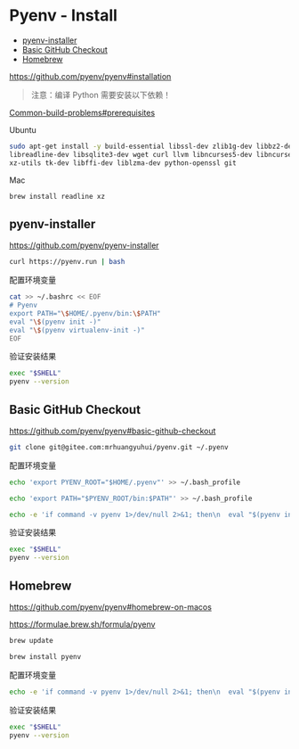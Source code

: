 <!-- omit in toc -->
# Pyenv - Install

- [pyenv-installer](#pyenv-installer)
- [Basic GitHub Checkout](#basic-github-checkout)
- [Homebrew](#homebrew)

<https://github.com/pyenv/pyenv#installation>

> 注意：编译 Python 需要安装以下依赖！

[Common-build-problems#prerequisites](https://github.com/pyenv/pyenv/wiki/Common-build-problems#prerequisites)

Ubuntu

```bash
sudo apt-get install -y build-essential libssl-dev zlib1g-dev libbz2-dev \
libreadline-dev libsqlite3-dev wget curl llvm libncurses5-dev libncursesw5-dev \
xz-utils tk-dev libffi-dev liblzma-dev python-openssl git
```

Mac

```bash
brew install readline xz
```

## pyenv-installer

<https://github.com/pyenv/pyenv-installer>

```bash
curl https://pyenv.run | bash
```

配置环境变量

```bash
cat >> ~/.bashrc << EOF
# Pyenv
export PATH="\$HOME/.pyenv/bin:\$PATH"
eval "\$(pyenv init -)"
eval "\$(pyenv virtualenv-init -)"
EOF
```

验证安装结果

```bash
exec "$SHELL"
pyenv --version
```

## Basic GitHub Checkout

<https://github.com/pyenv/pyenv#basic-github-checkout>

```bash
git clone git@gitee.com:mrhuangyuhui/pyenv.git ~/.pyenv
```

配置环境变量

```bash
echo 'export PYENV_ROOT="$HOME/.pyenv"' >> ~/.bash_profile

echo 'export PATH="$PYENV_ROOT/bin:$PATH"' >> ~/.bash_profile

echo -e 'if command -v pyenv 1>/dev/null 2>&1; then\n  eval "$(pyenv init -)"\nfi' >> ~/.bash_profile
```

验证安装结果

```bash
exec "$SHELL"
pyenv --version
```

## Homebrew

<https://github.com/pyenv/pyenv#homebrew-on-macos>

<https://formulae.brew.sh/formula/pyenv>

```bash
brew update

brew install pyenv
```

配置环境变量

```bash
echo -e 'if command -v pyenv 1>/dev/null 2>&1; then\n  eval "$(pyenv init -)"\nfi' >> ~/.bash_profile
```

验证安装结果

```bash
exec "$SHELL"
pyenv --version
```
